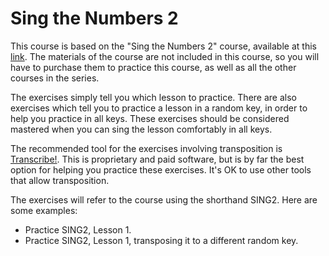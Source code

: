# Sing the Numbers 2

This course is based on the "Sing the Numbers 2" course, available at this
[link](https://improviseforreal.com/products/sing-numbers-2-seven-worlds). The materials of the
course are not included in this course, so you will have to purchase them to practice this course,
as well as all the other courses in the series.

The exercises simply tell you which lesson to practice. There are also exercises which tell you to
practice a lesson in a random key, in order to help you practice in all keys. These exercises should
be considered mastered when you can sing the lesson comfortably in all keys.

The recommended tool for the exercises involving transposition is
[Transcribe!](https://www.seventhstring.com/xscribe/overview.html). This is proprietary and paid
software, but is by far the best option for helping you practice these exercises. It's OK to use
other tools that allow transposition.

The exercises will refer to the course using the shorthand SING2. Here are some examples:

- Practice SING2, Lesson 1.
- Practice SING2, Lesson 1, transposing it to a different random key.
